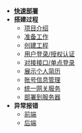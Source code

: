 * [**快速部署**](快速部署.md)
* **搭建过程**
  * [项目介绍](1.项目介绍.md)
  * [准备工作](2.准备工作.md)
  * [创建工程](3.创建工程.md)
  * [用户登录/授权认证](4.用户登录、授权及认证.md)
  * [对接接口/单点登录](5.对接接口、单点登录.md)
  * [展示个人简历](6.展示个人简历.md)
  * [账号信息管理](7.账号信息管理.md)
  * [统一网关服务](8.统一网关服务.md)
  * [部署到服务器](9.部署到服务器.md)
* **异常报错**
	* [前端](前端踩坑.md)
	* [后端](后端踩坑.md)